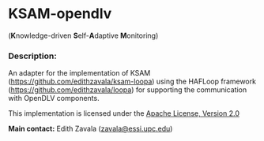 # KSAM-opendlv
(**K**nowledge-driven **S**elf-**A**daptive **M**onitoring)

### Description:
An adapter for the implementation of KSAM (https://github.com/edithzavala/ksam-loopa) using the HAFLoop framework (https://github.com/edithzavala/loopa) for supporting the communication with OpenDLV components.

This implementation is licensed under the [Apache License, Version 2.0](http://www.apache.org/licenses/LICENSE-2.0)

**Main contact:** Edith Zavala (<zavala@essi.upc.edu>)
